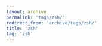 ```yaml
---
layout: archive
permalink: 'tags/zsh/'
redirect_from: 'archive/tags/zsh/'
title: 'zsh'
tag: 'zsh'
---
```

